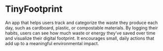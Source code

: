 # TinyFootprint
An app that helps users track and categorize the waste they produce each day, such as cardboard, plastic, or compostable materials. By logging their habits, users can see how much waste or energy they’ve saved over time and visualize their digital footprint. It encourages small, daily actions that add up to a meaningful environmental impact.
